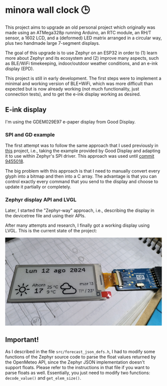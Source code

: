 # minora wall clock 🕒
This project aims to upgrade an old personal project which originally was made using an ATMega328p running Arduino, an RTC module, an RH/T sensor, a 1602 LCD, and a (deformed) LED matrix arranged in a circular way, plus two handmade large 7-segment displays.

The goal of this upgrade is to use Zephyr on an ESP32 in order to (1) learn more about Zephyr and its ecosystem and (2) improve many aspects, such as BLE/WiFi timekeeping, indoor/outdoor weather conditions, and an e-ink display (EPD).

This project is still in early development. The first steps were to implement a minimal and working version of BLE+WiFi, which was more difficult than expected but is now already working (not much functionality, just connection tests), and to get the e-ink display working as desired.

## E-ink display 
I'm using the GDEM029E97 e-paper display from Good Display.

### SPI and GD example
The first attempt was to follow the same approach that I used previously in [this](https://github.com/jcontrerasf/E-ink-display-Zephyr) project, i.e., taking the example provided by Good Display and adapting it to use within Zephyr's SPI driver. This approach was used until  [commit 9455018](https://github.com/jcontrerasf/minora_ESP32/tree/94550187857a4897d6555475fc5d2e69bcb57fa8).

The big problem with this approach is that I need to manually convert every glyph into a bitmap and then into a C array. The advantage is that you can control exactly every command that you send to the display and choose to update it partially or completely.

### Zephyr display API and LVGL
Later, I started the "Zephyr-way" approach, i.e., describing the display in the devicetree file and using their APIs.

After many attempts and research, I finally got a working display using LVGL. This is the current state of the project:

![Zephyr and LVGL forecast display](screen.jpg)

## Important!
As I described in the file `src/forecast_json_defs.h`, I had to modify some functions of the Zephyr source code to parse the float values returned by the OpenMeteo API, since the Zephyr JSON implementation doesn't support floats. Please refer to the instructions in that file if you want to parse floats as well. Essentially, you just need to modify two functions: `decode_value()` and `get_elem_size()`.